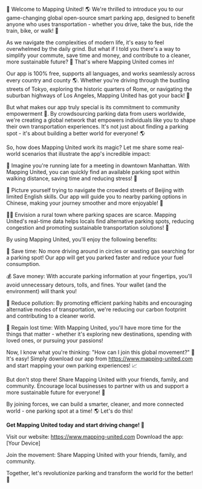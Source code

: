 🎉 Welcome to Mapping United! 🌎 We're thrilled to introduce you to our game-changing global open-source smart parking app, designed to benefit anyone who uses transportation - whether you drive, take the bus, ride the train, bike, or walk! 💪

As we navigate the complexities of modern life, it's easy to feel overwhelmed by the daily grind. But what if I told you there's a way to simplify your commute, save time and money, and contribute to a cleaner, more sustainable future? 🌟 That's where Mapping United comes in!

Our app is 100% free, supports all languages, and works seamlessly across every country and county 🌎. Whether you're driving through the bustling streets of Tokyo, exploring the historic quarters of Rome, or navigating the suburban highways of Los Angeles, Mapping United has got your back! 🚗

But what makes our app truly special is its commitment to community empowerment 💪. By crowdsourcing parking data from users worldwide, we're creating a global network that empowers individuals like you to shape their own transportation experiences. It's not just about finding a parking spot - it's about building a better world for everyone! 🌎

So, how does Mapping United work its magic? Let me share some real-world scenarios that illustrate the app's incredible impact:

📍 Imagine you're running late for a meeting in downtown Manhattan. With Mapping United, you can quickly find an available parking spot within walking distance, saving time and reducing stress! 💨

🚌 Picture yourself trying to navigate the crowded streets of Beijing with limited English skills. Our app will guide you to nearby parking options in Chinese, making your journey smoother and more enjoyable! 🚗

🏃‍♀️ Envision a rural town where parking spaces are scarce. Mapping United's real-time data helps locals find alternative parking spots, reducing congestion and promoting sustainable transportation solutions! 🌳

By using Mapping United, you'll enjoy the following benefits:

💸 Save time: No more driving around in circles or wasting gas searching for a parking spot! Our app will get you parked faster and reduce your fuel consumption.

💰 Save money: With accurate parking information at your fingertips, you'll avoid unnecessary detours, tolls, and fines. Your wallet (and the environment) will thank you!

🌟 Reduce pollution: By promoting efficient parking habits and encouraging alternative modes of transportation, we're reducing our carbon footprint and contributing to a cleaner world.

💪 Regain lost time: With Mapping United, you'll have more time for the things that matter - whether it's exploring new destinations, spending with loved ones, or pursuing your passions!

Now, I know what you're thinking: "How can I join this global movement?" 🤔 It's easy! Simply download our app from https://www.mapping-united.com and start mapping your own parking experiences! 📈

But don't stop there! Share Mapping United with your friends, family, and community. Encourage local businesses to partner with us and support a more sustainable future for everyone! 🌟

By joining forces, we can build a smarter, cleaner, and more connected world - one parking spot at a time! 🌎 Let's do this!

**Get Mapping United today and start driving change! 💪**

Visit our website: https://www.mapping-united.com
Download the app: [Your Device]

Join the movement: Share Mapping United with your friends, family, and community.

Together, let's revolutionize parking and transform the world for the better! 🌟